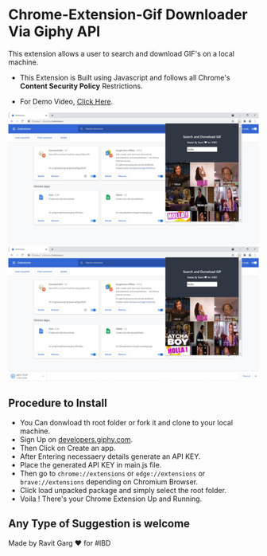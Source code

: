 # Chrome-Extension-Gif Downloader Via Giphy API

This extension allows a user to search and download GIF's on a local machine.

- This Extension is Built using Javascript and follows all Chrome's **Content Security Policy** Restrictions.

- For Demo Video, [Click Here](https://youtu.be/esa4Y3n3DdA).

![](capture.jpeg)
![](capture2.jpeg)



## Procedure to Install
- You Can donwload th root folder or fork it and clone to your local machine.
- Sign Up on  [developers.giphy.com](https://developers.giphy.com/docs/sdk).
- Then Click on Create an app.
- After Entering necessaery details generate an API KEY.
- Place the generated API KEY in main.js file.
- Then go to ``chrome://extensions`` or ``edge://extensions`` or ``brave://extensions`` depending on Chromium Browser.
- Click load unpacked package and simply select the root folder.
- Voila ! There's your Chrome Extension Up and Running.

## Any Type of Suggestion is welcome

Made by Ravit Garg  ❤️️ for #IBD
